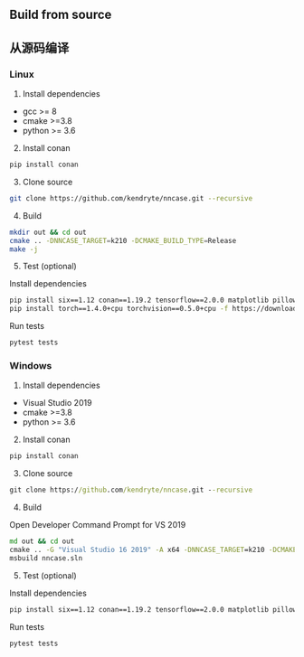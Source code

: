 ## Build from source
## 从源码编译

### Linux
1. Install dependencies
- gcc >= 8
- cmake >=3.8
- python >= 3.6

2. Install conan
```bash
pip install conan
```
3. Clone source
```bash
git clone https://github.com/kendryte/nncase.git --recursive
```
4. Build
```bash
mkdir out && cd out
cmake .. -DNNCASE_TARGET=k210 -DCMAKE_BUILD_TYPE=Release
make -j
```
5. Test (optional)

Install dependencies
```bash
pip install six==1.12 conan==1.19.2 tensorflow==2.0.0 matplotlib pillow pytest onnxruntime
pip install torch==1.4.0+cpu torchvision==0.5.0+cpu -f https://download.pytorch.org/whl/torch_stable.html
```
Run tests
```bash
pytest tests
```

### Windows
1. Install dependencies
- Visual Studio 2019
- cmake >=3.8
- python >= 3.6

2. Install conan
```cmd
pip install conan
```
3. Clone source
```cmd
git clone https://github.com/kendryte/nncase.git --recursive
```
4. Build

Open Developer Command Prompt for VS 2019

```cmd
md out && cd out
cmake .. -G "Visual Studio 16 2019" -A x64 -DNNCASE_TARGET=k210 -DCMAKE_BUILD_TYPE=Release
msbuild nncase.sln
```
5. Test (optional)

Install dependencies
```cmd
pip install six==1.12 conan==1.19.2 tensorflow==2.0.0 matplotlib pillow pytest
```
Run tests
```cmd
pytest tests
```